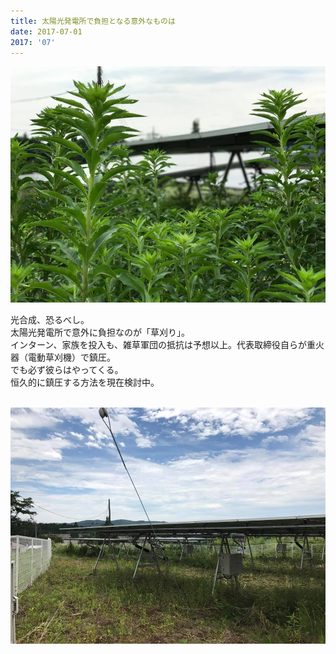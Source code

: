 ```yaml
---
title: 太陽光発電所で負担となる意外なものは
date: 2017-07-01
2017: '07'
---
```



![画像](/images/uploads/20170702finesco_orig.jpg)

光合成、恐るべし。  
太陽光発電所で意外に負担なのが「草刈り」。  
インターン、家族を投入も、雑草軍団の抵抗は予想以上。代表取締役自らが重火器（電動草刈機）で鎮圧。  
でも必ず彼らはやってくる。  
恒久的に鎮圧する方法を現在検討中。  
​

![画像](/images/uploads/20170702-2finesco_orig.jpg)